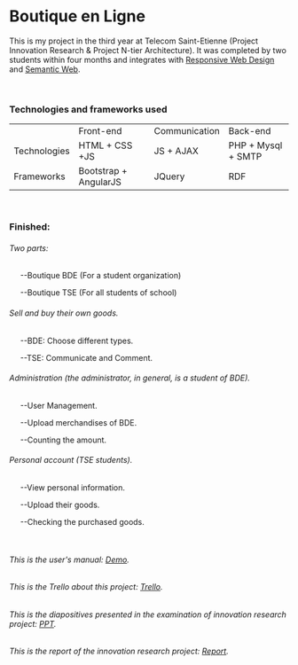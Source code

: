 <h1>Boutique en Ligne</h1>
<p>This is my project in the third year at Telecom Saint-Etienne (Project Innovation Research & Project N-tier Architecture). 
It was completed by two students within four months and integrates with <a href="https://en.wikipedia.org/wiki/Responsive_web_design">
Responsive Web Design</a> and <a href="https://en.wikipedia.org/wiki/Semantic_Web">Semantic Web</a>.</p>
<br/>

<h3>Technologies and frameworks used</h3>
<table style="width:100%">
  <tr>
    <td></td>
    <td>Front-end</td>
    <td>Communication</td> 
    <td>Back-end</td>
  </tr>
  <tr>
    <td>Technologies</td>
    <td>HTML + CSS +JS</td> 
    <td>JS + AJAX</td>
    <td>PHP + Mysql + SMTP</td>
  </tr>
  <tr>
    <td>Frameworks</td>
    <td>Bootstrap + AngularJS</td> 
    <td>JQuery</td>
    <td>RDF</td>
  </tr>
</table>
<br/>

<h3>Finished:</h3>
<h6>Two parts:</h6>
<p>&nbsp;&nbsp;&nbsp;&nbsp;&nbsp;--Boutique BDE (For a student organization)</p>
<p>&nbsp;&nbsp;&nbsp;&nbsp;&nbsp;--Boutique TSE (For all students of school)</p>
<h6>Sell and buy their own goods.</h6>
<p>&nbsp;&nbsp;&nbsp;&nbsp;&nbsp;--BDE: Choose different types.</p>
<p>&nbsp;&nbsp;&nbsp;&nbsp;&nbsp;--TSE: Communicate and Comment.</p>
<h6>Administration (the administrator, in general, is a student of BDE).</h6>
<p>&nbsp;&nbsp;&nbsp;&nbsp;&nbsp;--User Management.</p>
<p>&nbsp;&nbsp;&nbsp;&nbsp;&nbsp;--Upload merchandises of BDE.</p>
<p>&nbsp;&nbsp;&nbsp;&nbsp;&nbsp;--Counting the amount.</p>
<h6>Personal account (TSE students).</h6>
<p>&nbsp;&nbsp;&nbsp;&nbsp;&nbsp;--View personal information.</p>
<p>&nbsp;&nbsp;&nbsp;&nbsp;&nbsp;--Upload their goods.</p>
<p>&nbsp;&nbsp;&nbsp;&nbsp;&nbsp;--Checking the purchased goods.</p>
<br/>

<h6>This is the user's manual: <a href="https://github.com/yishuo/Boutique_en_Ligne/blob/master/demo.pdf">Demo</a>.</h6>
<h6>This is the Trello about this project: <a href="https://trello.com/b/Bw2EHWbn/lyu-wang">Trello</a>.</h6>
<h6>This is the diapositives presented in the examination of innovation research project: <a href="https://github.com/yishuo/Boutique_en_Ligne/blob/master/Presentation%20of%20Projet%20Recherche%20Innovation.pdf">PPT</a>.</h6>
<h6>This is the report of the innovation research project: <a href="https://github.com/yishuo/Boutique_en_Ligne/blob/master/rapport.pdf">Report</a>.</h6>
